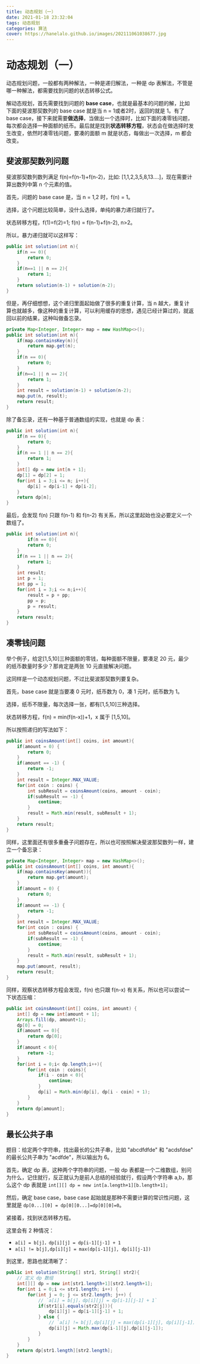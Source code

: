 ```yaml
---
title: 动态规划（一）
date: 2021-01-18 23:32:04
tags: 动态规划
categories: 算法
cover: https://hanelalo.github.io/images/202111061038677.jpg
---
```


# 动态规划（一）

动态规划问题，一般都有两种解法，一种是递归解法，一种是 dp 表解法，不管是哪一种解法，都需要找到问题的状态转移公式。

解动态规划，首先需要找到问题的 **base case**，也就是最基本的问题的解，比如下面的斐波那契数列的 base case 就是当 n = 1或者2时，返回的就是 1。有了 base case，接下来就需要**做选择**，当做出一个选择时，比如下面的凑零钱问题，每次都会选择一种面额的纸币。最后就是找到**状态转移方程**，状态会在做选择时发生改变，依然时凑零钱问题，要凑的面额 m 就是状态，每做出一次选择，m 都会改变。

## 斐波那契数列问题

斐波那契数列数列满足 f(n)=f(n-1)+f(n-2)，比如: [1,1,2,3,5,8,13....]，现在需要计算出数列中第 n 个元素的值。

首先，问题的 base case 是，当 n = 1,2 时，f(n) = 1。

选择，这个问题比较简单，没什么选择，单纯的暴力递归就行了。

状态转移方程，f(1)=f(2)=1; f(n) = f(n-1)+f(n-2), n>2。

所以，暴力递归就可以这样写：

```java
public int solution(int n){
    if(n == 0){
        return 0;
    }
    if(n==1 || n == 2){
        return 1;
    }
    return solution(n-1) + solution(n-2);
}
```

但是，再仔细想想，这个递归里面起始做了很多的重复计算，当 n 越大，重复计算也就越多，像这种的重复计算，可以利用缓存的思想，遇见已经计算过的，就返回以前的结果，这种叫做备忘录。

```java
private Map<Integer, Integer> map = new HashMap<>();
public int solution(int n){
	if(map.containsKey(n)){
        return map.get(n);
    }
    if(n == 0){
        return 0;
    }
    if(n==1 || n == 2){
        return 1;
    }
    int result = solution(n-1) + solution(n-2);
    map.put(n, result);
    return result;
}
```

除了备忘录，还有一种基于普通数组的实现，也就是 dp 表：

```java
public int solution(int n){
    if(n == 0){
        return 0;
    }
    if(n == 1 || n == 2){
        return 1;
    }
    int[] dp = new int[n + 1];
    dp[1] = dp[2] = 1;
    for(int i = 3;i <= n; i++){
        dp[i] = dp[i-1] + dp[i-2];
    }
    return dp[n];
}
```

最后，会发现 f(n) 只跟 f(n-1) 和 f(n-2) 有关系，所以这里起始也没必要定义一个数组了。

```java
public int solution(int n){
        if(n == 0){
        return 0;
    }
    if(n == 1 || n == 2){
        return 1;
    }
    int result;
    int p = 1;
    int pp = 1;
	for(int i = 3;i <= n;i++){
        result = p + pp;
        pp = p;
        p = result;
    }
    return result;
}
```

## 凑零钱问题

举个例子，给定[1,5,10]三种面额的零钱，每种面额不限量，要凑足 20 元，最少的纸币数量时多少？那肯定是两张 10 元直接解决问题。

这同样是一个动态规划问题，不过比斐波那契数列要复杂。

首先，base case 就是当要凑 0 元时，纸币数为 0，凑 1 元时，纸币数为 1。

选择，纸币不限量，每次选择一张，都有[1,5,10]三种选择。

状态转移方程，f(n) = min(f(n-x))+1，x 属于 [1,5,10]。

所以按照递归的写法如下：	

```java
public int coinsAmount(int[] coins, int amount){
    if(amount = 0) {
        return 0;
    }
    if(amount == -1) {
        return -1;
    }
    int result = Integer.MAX_VALUE;
    for(int coin : coins) {
        int subResult = coinsAmount(coins, amount - coin);
        if(subResult == -1) {
            continue;
        }
        result = Math.min(result, subResult + 1);
    }
    return result;
}
```

同样，这里面还有很多重叠子问题存在，所以也可按照解决斐波那契数列一样，建立一个备忘录：

```java
private Map<Integer, Integer> map = new HashMap<>();
public int coinsAmount(int[] coins, int amount){
    if(map.containsKey(amount)){
        return map.get(amount);
    }
    if(amount = 0) {
        return 0;
    }
    if(amount == -1) {
        return -1;
    }
    int result = Integer.MAX_VALUE;
    for(int coin : coins) {
        int subResult = coinsAmount(coins, amount - coin);
        if(subResult == -1) {
            continue;
        }
        result = Math.min(result, subResult + 1);
    }
    map.put(amount, result);
    return result;
}
```

同样，观察状态转移方程会发现，f(n) 也只跟 f(n-x) 有关系，所以也可以尝试一下状态压缩：

```java
public int coinsAmount(int[] coins, int amount) {
    int[] dp = new int[amount + 1];
    Arrays.fill(dp, amount+1);
    dp[0] = 0;
    if(amount == 0){
        return dp[0];
    }
    if(amount < 0){
        return -1;
    }
    for(int i = 0;i< dp.length;i++){
        for(int coin : coins){
            if(i - coin < 0){
                continue;
            }
            dp[i] = Math.min(dp[i], dp[i - coin] + 1);
        }
    }
    return dp[amount];
}
```

## 最长公共子串

题目：给定两个字符串，找出最长的公共子串，比如 "abcdfdfde" 和 "acdsfdse" 的最长公共子串为 "acdfde"，所以输出为 6。

首先，确定 dp 表，这种两个字符串的问题，一般 dp 表都是一个二维数组，别问为什么，记住就行，反正就认为是前人总结的经验就行，假设两个字符串 a,b，那么这个 dp 表就是 `int[][] dp = new int[a.length+1][b.length+1];`

然后，确定 base case，base case 起始就是那种不需要计算的常识性问题，这里就是 `dp[0...][0] = dp[0][0...]=dp[0][0]=0`。

紧接着，找到状态转移方程。

这里会有 2 种情况：

* `a[i] = b[j]，dp[i][j] = dp[i-1][j-1] + 1`
* `a[i] != b[j],dp[i][j] = max(dp[i-1][j], dp[i][j-1])`

到这里，思路也就清晰了：

```java
public int solution(String[] str1, String[] str2){
    // 定义 dp 数组
    int[][] dp = new int[str1.length+1][str2.length+1];
    for(int i = 0;i <= str1.length; i++) {
        for(int j = 0; j <= str2.length; j++) {
            // `a[i] = b[j]，dp[i][j] = dp[i-1][j-1] + 1`
            if(str1[i].equals(str2[j])){
                dp[i][j] = dp[i-1][j-1] + 1;
            } else {
                // `a[i] != b[j],dp[i][j] = max(dp[i-1][j], dp[i][j-1])`
                dp[i][j] = Math.max(dp[i-1][j],dp[i][j-1]);
            }
        }
    }
    return dp[str1.length][str2.length];
}
```